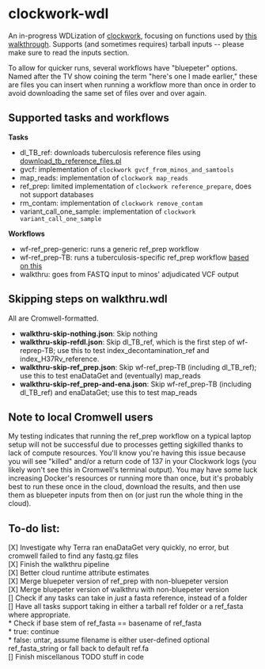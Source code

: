# clockwork-wdl
 An in-progress WDLization of [clockwork](https://github.com/iqbal-lab-org/clockwork), focusing on functions used by [this walkthrough](https://github.com/iqbal-lab-org/clockwork/wiki/Walkthrough-scripts-only). Supports (and sometimes requires) tarball inputs -- please make sure to read the inputs section.

 To allow for quicker runs, several workflows have "bluepeter" options. Named after the TV show coining the term "here's one I made earlier," these are files you can insert when running a workflow more than once in order to avoid downloading the same set of files over and over again.

## Supported tasks and workflows
 **Tasks**
 * dl_TB_ref: downloads tuberculosis reference files using [download_tb_reference_files.pl](https://github.com/iqbal-lab-org/clockwork/blob/master/scripts/download_tb_reference_files.pl)
 * gvcf: implementation of `clockwork gvcf_from_minos_and_samtools`
 * map_reads: implementation of `clockwork map_reads`
 * ref_prep: limited implementation of `clockwork reference_prepare`, does not support databases
 * rm_contam: implementation of `clockwork remove_contam`
 * variant_call_one_sample: implementation of `clockwork variant_call_one_sample`

 **Workflows**
 * wf-ref_prep-generic: runs a generic ref_prep workflow
 * wf-ref_prep-TB: runs a tuberculosis-specific ref_prep workflow [based on this](https://github.com/iqbal-lab-org/clockwork/wiki/Walkthrough-scripts-only#get-and-index-reference-genomes)
 * walkthru: goes from FASTQ input to minos' adjudicated VCF output

## Skipping steps on walkthru.wdl
All are Cromwell-formatted.
* **walkthru-skip-nothing.json**: Skip nothing
* **walkthru-skip-refdl.json**: Skip dl_TB_ref, which is the first step of wf-reprep-TB; use this to test index_decontamination_ref and index_H37Rv_reference.
* **walkthru-skip-ref_prep.json**: Skip wf-ref_prep-TB (including dl_TB_ref); use this to test enaDataGet and (eventually) map_reads
* **walkthru-skip-ref_prep-and-ena.json**: Skip wf-ref_prep-TB (including dl_TB_ref) and enaDataGet; use this to test map_reads

## Note to local Cromwell users
 My testing indicates that running the ref_prep workflow on a typical laptop setup will not be successful due to processes getting sigkilled thanks to lack of compute resources. You'll know you're having this issue because you will see "killed" and/or a return code of 137 in your Clockwork logs (you likely won't see this in Cromwell's terminal output). You may have some luck increasing Docker's resources or running more than once, but it's probably best to run these once in the cloud, download the results, and then use them as bluepeter inputs from then on (or just run the whole thing in the cloud).

## To-do list:
[X] Investigate why Terra ran enaDataGet very quickly, no error, but cromwell failed to find any fastq.gz files  
[X] Finish the walkthru pipeline  
[X] Better cloud runtime attribute estimates  
[X] Merge bluepeter version of ref_prep with non-bluepeter version  
[X] Merge bluepeter version of walkthru with non-bluepeter version  
[] Check if any tasks can take in *just* a fasta reference, instead of a folder  
[] Have all tasks support taking in either a tarball ref folder or a ref_fasta where appropriate.   
    * Check if base stem of ref_fasta == basename of ref_fasta   
        * true: continue  
        * false: untar, assume filename is either user-defined optional ref_fasta_string or fall back to default ref.fa  
[] Finish miscellanous TODO stuff in code   
